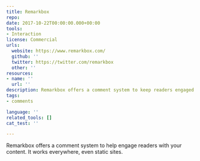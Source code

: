 ```yaml
---
title: Remarkbox
repo: 
date: 2017-10-22T00:00:00.000+00:00
tools:
- Interaction
license: Commercial
urls:
  website: https://www.remarkbox.com/
  github: ''
  twitter: https://twitter.com/remarkbox
  other: ''
resources:
- name: ''
  url: ''
description: Remarkbox offers a comment system to keep readers engaged with your content.
tags:
- comments

language: ''
related_tools: []
cat_test: ''

---
```

Remarkbox offers a comment system to help engage readers with your content. It works everywhere, even static sites.
